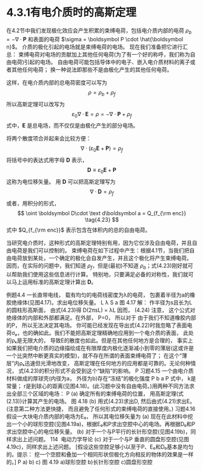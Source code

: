 # 4.3.1有电介质时的高斯定理

在4.2节中我们发现极化效应会产生积累的束缚电荷，包括电介质内部的电荷 $\rho_b = -\nabla \cdot \boldsymbol P$ 和表面的电荷 $\sigma = \boldsymbol P \cdot \hat{\boldsymbol n}$。
介质的极化引起的电场就是束缚电荷的电场。
现在我们准备把它进行汇总：
束缚电荷对电场的贡献加上其他任何电荷(为了有一个好的称呼，我们称为自由电荷)引起的电场。
自由电荷可能包括导体中的电子、嵌入电介质材料的离子或者其他任何电荷；
换一种说法即那些不是由极化产生的其他任何电荷。

这样，在电介质内部的总电荷密度可以写为
$$
  \rho = \rho_b + \rho_f
  \tag{4.20}
$$
所以高斯定理可以改写为
$$
  \varepsilon_0 \nabla \cdot \boldsymbol E = \rho = -\nabla \cdot \boldsymbol P + \rho_f
$$
式中，$\boldsymbol E$ 是总电场，而不仅仅是由极化产生的部分电场。

将两个散度项合并起来会比较方便：
$$
  \nabla \cdot(\varepsilon_0 \boldsymbol E + \boldsymbol P ) = \rho_f
$$
将括号中的表达式用字母 $\boldsymbol D$ 表示，
$$
  \boldsymbol D \equiv \varepsilon_0 \boldsymbol E + \boldsymbol P
  \tag{4.21}
$$
这称为电位移矢量。
用 $\boldsymbol D$ 可以把高斯定理写为
$$
  \nabla \cdot \boldsymbol D = \rho_f
  \tag{4.22}
$$
或者，用积分的形式，
$$
  \oint \boldsymbol D\cdot \text d\boldsymbol a = Q_{f_{\rm enc}}
  \tag{4.23}
$$
式中 $Q_{f_{\rm enc}}$ 表示包含在体积内的总的自由电荷。

当研究电介质时，这种形式的高斯定理特别有用，因为它仅涉及自由电荷，并且自由电荷是我们可以控制的。
束缚电荷在如下过程中产生：根据4.1节，当我们把自由电荷放到某处，一个确定的极化会自发产生，并且这个极化将产生束缚电荷。
因而，在实际的问题中，我们知道 $\rho_f$，但是(最初)不知道 $\rho_b$；式(4.23)刚好就可以帮助我们使用这些信息进行计算。
特别地，只要满足必备的对称性，我们就可以马上运用标准的高斯定理计算出 $\boldsymbol D$。

例题4.4
一长直带电线， 载有均匀的电荷线密度为λ的电荷， 包裹着半径为a的橡胶绝缘体(见图4.17)。求出电位移矢量。
L
λ
S
a
图 4.17
解： 作半径为s且长为L的圆柱形高斯面， 由式(4.23)得
D(2πsL) = λL
因而，
(4.24)
注意， 这个公式对绝缘体的内部和外部都满足。在外部， P=0， 所以对于
由于我们不知道橡胶内部的P， 所以无法决定其电场。
你可能已经发现在导出式(4.22)时我忽略了表面电荷σₚ，也的确如此。我们不能把高斯定理精确地应用到一个电介质的表面， 此处的ρₖ是无限大的， 导致E的散度也如此。但是在其他任何地方是合理的， 事实上如果我们把电介质的边缘描绘成在有限厚度内极化逐渐减小到零的薄层(这或许是一个比突然中断更真实的模型)，就不存在所谓的表面束缚电荷了； 在这个“薄层”内ρₖ迅速但光滑地改变， 高斯定理在任何地方的应用都是可靠的。无论何种情况， 式(4.23)的积分形式不会受到这个“缺陷”的影响。
P
习题4.15 一个由电介质材料做成的厚球壳(内径为a， 外径为b)存在“冻结”的极化强度
P
b
a
P
式中， k是常量； r是到球心的距离(见图4.18)。(此习题中没有自由电荷。)用两种不同方法求出全部三个区域的电场：
P
(a) 确定所有的束缚电荷的位置， 用高斯定理(式(2.13))计算其产生的电场。
图 4.18
(b) 用式(4.23)求出D, 然后由式(4.21)求出E。(注意第二种方法更快捷， 而且避免了任何形式的束缚电荷的直接使用。)
习题4.16 假设一大块电介质内部的电场为E₀， 所以其电位移矢量为
(a) 现在在此材料中挖出一个小的球形空腔(见图4.19a)，根据E₀和P求出空腔中心的电场。再根据D₀和P 求出空腔中心的电位移矢量。
(b) 对于一个与P平行的长针形空腔(见图4.19b)，同样求出上述问题。
114  电动力学导论
(c) 对于一个与P 垂直的圆盘形空腔(见图4.19c)，同样求出上述问题。
[假设这些空腔足够小以至于P、E₀和D₀基本是均匀的。提示： 挖一个空腔和叠加一个相同形状但极化方向相反的物体的效果是一样的。]
P
a)
b)
c)
图 4.19
a)球形空腔 b)长针形空腔 c)圆盘形空腔
